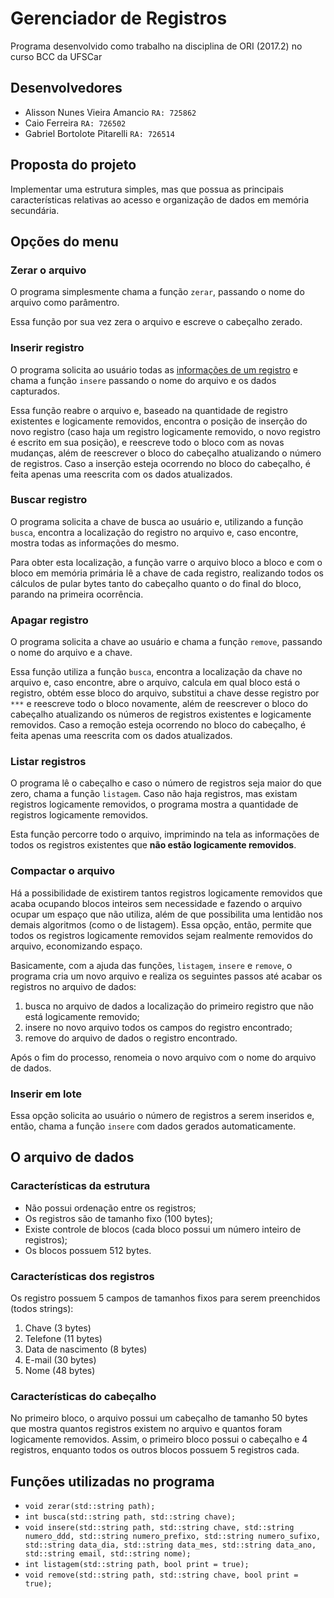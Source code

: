 # Gerenciador de Registros

Programa desenvolvido como trabalho na disciplina de ORI (2017.2) no curso BCC da UFSCar

## Desenvolvedores

- Alisson Nunes Vieira Amancio `RA: 725862`
- Caio Ferreira `RA: 726502`
- Gabriel Bortolote Pitarelli `RA: 726514`

## Proposta do projeto

Implementar uma estrutura simples, mas que possua as principais características relativas ao acesso e organização de dados em memória secundária.

## Opções do menu

### Zerar o arquivo

O programa simplesmente chama a função `zerar`, passando o nome do arquivo como parâmentro.

Essa função por sua vez zera o arquivo e escreve o cabeçalho zerado.

### Inserir registro

O programa solicita ao usuário todas as [informações de um registro](#características-dos-registros) e chama a função `insere` passando o nome do arquivo e os dados capturados.

Essa função reabre o arquivo e, baseado na quantidade de registro existentes e logicamente removidos, encontra o posição de inserção do novo registro (caso haja um registro logicamente removido, o novo registro é escrito em sua posição), e reescreve todo o bloco com as novas mudanças, além de reescrever o bloco do cabeçalho atualizando o número de registros. Caso a inserção esteja ocorrendo no bloco do cabeçalho, é feita apenas uma reescrita com os dados atualizados.

### Buscar registro

O programa solicita a chave de busca ao usuário e, utilizando a função `busca`, encontra a localização do registro no arquivo e, caso encontre, mostra todas as informações do mesmo.

Para obter esta localização, a função varre o arquivo bloco a bloco e com o bloco em memória primária lê a chave de cada registro, realizando todos os cálculos de pular bytes tanto do cabeçalho quanto o do final do bloco, parando na primeira ocorrência.

### Apagar registro

O programa solicita a chave ao usuário e chama a função `remove`, passando o nome do arquivo e a chave.

Essa função utiliza a função `busca`, encontra a localização da chave no arquivo e, caso encontre, abre o arquivo, calcula em qual bloco está o registro, obtém esse bloco do arquivo, substitui a chave desse registro por `***` e reescreve todo o bloco novamente, além de reescrever o bloco do cabeçalho atualizando os números de registros existentes e logicamente removidos. Caso a remoção esteja ocorrendo no bloco do cabeçalho, é feita apenas uma reescrita com os dados atualizados.

### Listar registros

O programa lê o cabeçalho e caso o número de registros seja maior do que zero, chama a função `listagem`. Caso não haja registros, mas existam registros logicamente removidos, o programa mostra a quantidade de registros logicamente removidos.

Esta função percorre todo o arquivo, imprimindo na tela as informações de todos os registros existentes que **não estão logicamente removidos**.

### Compactar o arquivo

Há a possibilidade de existirem tantos registros logicamente removidos que acaba ocupando blocos inteiros sem necessidade e fazendo o arquivo ocupar um espaço que não utiliza, além de que possibilita uma lentidão nos demais algoritmos (como o de listagem). Essa opção, então, permite que todos os registros logicamente removidos sejam realmente removidos do arquivo, economizando espaço.

Basicamente, com a ajuda das funções, `listagem`, `insere` e `remove`, o programa cria um novo arquivo e realiza os seguintes passos até acabar os registros no arquivo de dados:

1. busca no arquivo de dados a localização do primeiro registro que não está logicamente removido;
2. insere no novo arquivo todos os campos do registro encontrado;
3. remove do arquivo de dados o registro encontrado.

Após o fim do processo, renomeia o novo arquivo com o nome do arquivo de dados.

### Inserir em lote

Essa opção solicita ao usuário o número de registros a serem inseridos e, então, chama a função `insere` com dados gerados automaticamente.

## O arquivo de dados

### Características da estrutura

- Não possui ordenação entre os registros;
- Os registros são de tamanho fixo (100 bytes);
- Existe controle de blocos (cada bloco possui um número inteiro de registros);
- Os blocos possuem 512 bytes.

### Características dos registros

Os registro possuem 5 campos de tamanhos fixos para serem preenchidos (todos strings):
1. Chave (3 bytes)
2. Telefone (11 bytes)
3. Data de nascimento (8 bytes)
4. E-mail (30 bytes)
5. Nome (48 bytes)

### Características do cabeçalho

No primeiro bloco, o arquivo possui um cabeçalho de tamanho 50 bytes que mostra quantos registros existem no arquivo e quantos foram logicamente removidos. Assim, o primeiro bloco possui o cabeçalho e 4 registros, enquanto todos os outros blocos possuem 5 registros cada.

## Funções utilizadas no programa

- `void zerar(std::string path);`
- `int busca(std::string path, std::string chave);`
- `void insere(std::string path, std::string chave, std::string numero_ddd, std::string numero_prefixo, std::string numero_sufixo, std::string data_dia, std::string data_mes, std::string data_ano, std::string email, std::string nome);`
- `int listagem(std::string path, bool print = true);`
- `void remove(std::string path, std::string chave, bool print = true);`